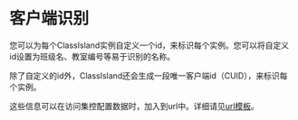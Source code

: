 # 客户端识别

您可以为每个ClassIsland实例自定义一个id，来标识每个实例。您可以将自定义id设置为班级名、教室编号等易于识别的名称。

除了自定义的id外，ClassIsland还会生成一段唯一客户端id（CUID），来标识每个实例。

这些信息可以在访问集控配置数据时，加入到url中。详细请见[url模板](configure.md#url-template)。
